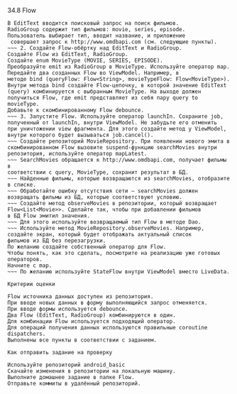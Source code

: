 34.8 Flow


~~~ 1. Создайте экран, который имеет EditText, RadioGroup.
В EditText вводится поисковый запрос на поиск фильмов.
RadioGroup содержит тип фильмов: movie, series, episode.
Пользователь выбирает тип, вводит название, и приложение
 совершает запрос к http://www.omdbapi.com (см. следующие пункты).
~~~ 2. Создайте Flow-обёртку над EditText и RadioGroup.
Создайте Flow из EditText, RadioGroup.
Создайте enum MovieType (MOVIE, SERIES, EPISODE).
Преобразуйте emit из RadioGroup в MovieType. Используйте оператор map.
Передайте два созданных Flow во ViewModel. Например, в
методе bind (queryFlow: Flow<String>, movieTypeFlow: Flow<MovieType>).
Внутри метода bind cоздайте Flow-цепочку, в которой значение EditText
(query) комбинируется с выбранным MovieType. На выходе должен
получиться Flow, где emit представляет из себя пару query to movieType.
Добавьте к скомбинированному Flow debounce.
~~~ 3. Запустите Flow. Используйте оператор launchIn. Сохраните job,
полученный от launchIn, внутри ViewModel. Не забудьте его отменить
при уничтожении view фрагмента. Для этого создайте метод у ViewModel,
внутри которого будет вызываться job.cancel().
~~~ Создайте репозиторий MovieRepository. При появлении нового эмита в
скомбинированном Flow вызовите suspend-функцию searchMovies внутри
репозитория, используйте оператор mapLatest.
~~~ SearchMovies обращается к http://www.omdbapi.com, получает фильмы в
соответствии с query, MovieType, сохранит результат в БД.
~~~ Найденные фильмы, которые возвращаются из searchMovies, отобразите в списке.
~~~ Обработайте ошибку отсутствия сети — searchMovies должен
возвращать фильмы из БД, которые соответствуют условию.
~~~ Создайте метод observeMovies в репозитории, который возвращает
Flow<List<Movie>>. Сделайте так, чтобы при добавлении фильмов
в БД Flow эмитил значения.
~~~ Для этого используйте возвращаемый тип Flow в методе Dao.
~~~ Используйте метод MovieRepository.observeMovies. Например,
создайте экран, который будет отображать актуальный список
фильмов из БД без перезагрузки.
По желанию создайте собственный оператор для Flow.
Чтобы понять, как это сделать, посмотрите на реализацию уже готовых операторов.
Начните с map.
~~~ По желанию используйте StateFlow внутри ViewModel вместо LiveData.

Критерии оценки

Flow источника данных доступен из репозитория.
При вводе новых данных в форму выполняющийся запрос отменяется.
При вводе формы используется debounce.
Два Flow (EditText, RadioGroup) комбинируются в один.
Для комбинации Flow используется подходящий оператор.
Для операций получения данных используются правильные coroutine dispatchers.
Выполнены все пункты в соответствии с заданием.

Как отправить задание на проверку

Используйте репозиторий android_basic
Скачайте изменения в репозитории на локальную машину.
Выполните домашнее задание в папке Flow.
Отправьте коммиты в удалённый репозиторий.